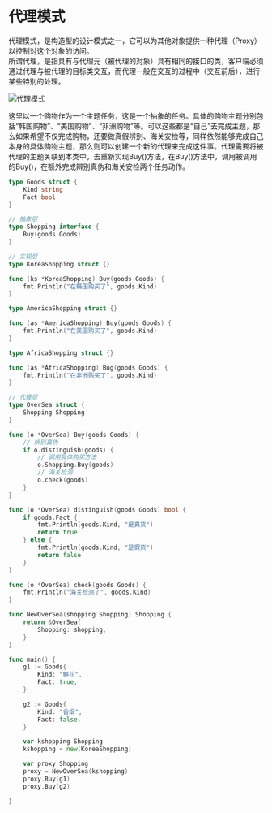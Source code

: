 # 代理模式

代理模式，是构造型的设计模式之一，它可以为其他对象提供一种代理（Proxy）以控制对这个对象的访问。	
所谓代理，是指具有与代理元（被代理的对象）具有相同的接口的类，客户端必须通过代理与被代理的目标类交互，而代理一般在交互的过程中（交互前后），进行某些特别的处理。

![代理模式](https://imgs-1306864474.cos.ap-beijing.myqcloud.com/img/%E4%BB%A3%E7%90%86%E6%A8%A1%E5%BC%8F.jpg)

这里以一个购物作为一个主题任务，这是一个抽象的任务。具体的购物主题分别包括“韩国购物”、“美国购物”、“非洲购物”等。可以这些都是“自己”去完成主题，那么如果希望不仅完成购物，还要做真假辨别、海关安检等，同样依然能够完成自己本身的具体购物主题，那么则可以创建一个新的代理来完成这件事。代理需要将被代理的主题关联到本类中，去重新实现Buy()方法，在Buy()方法中，调用被调用的Buy()，在额外完成辨别真伪和海关安检两个任务动作。

```go
type Goods struct {
	Kind string
	Fact bool
}

// 抽象层
type Shopping interface {
	Buy(goods Goods)
}

// 实现层
type KoreaShopping struct {}

func (ks *KoreaShopping) Buy(goods Goods) {
	fmt.Println("在韩国购买了", goods.Kind)
}

type AmericaShopping struct {}

func (as *AmericaShopping) Buy(goods Goods) {
	fmt.Println("在美国购买了", goods.Kind)
}

type AfricaShopping struct {}

func (as *AfricaShopping) Bug(goods Goods) {
	fmt.Println("在非洲购买了", goods.Kind)
}

// 代理层
type OverSea struct {
	Shopping Shopping
}

func (o *OverSea) Buy(goods Goods) {
	// 辨别真伪
	if o.distinguish(goods) {
		// 调用具体购买方法
		o.Shopping.Buy(goods)
		// 海关检测
		o.check(goods)
	}
}

func (o *OverSea) distinguish(goods Goods) bool {
	if goods.Fact {
		fmt.Println(goods.Kind, "是真货")
		return true
	} else {
		fmt.Println(goods.Kind, "是假货")
		return false
	}
}

func (o *OverSea) check(goods Goods) {
	fmt.Println("海关检测了", goods.Kind)
}

func NewOverSea(shopping Shopping) Shopping {
	return &OverSea{
		Shopping: shopping,
	}
}

func main() {
	g1 := Goods{
		Kind: "鲜花",
		Fact: true,
	}

	g2 := Goods{
		Kind: "香烟",
		Fact: false,
	}

	var kshopping Shopping
	kshopping = new(KoreaShopping)

	var proxy Shopping
	proxy = NewOverSea(kshopping)
	proxy.Buy(g1)
	proxy.Buy(g2)

}
```

